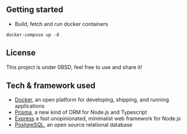 ## Getting started

- Build, fetch and run docker containers

```
docker-compose up -d
```

## License

This project is under 0BSD, feel free to use and share it!

## Tech & framework used

- [Docker](https://www.docker.com/), an open platform for developing, shipping, and running applications
- [Prisma](https://www.prisma.io/), a new kind of ORM for Node.js and Typescript
- [Express](https://expressjs.com/) a fast unopinionated, minimalist web framework for Node.js
- [PostgreSQL](https://www.postgresql.org/), an open source relational database
